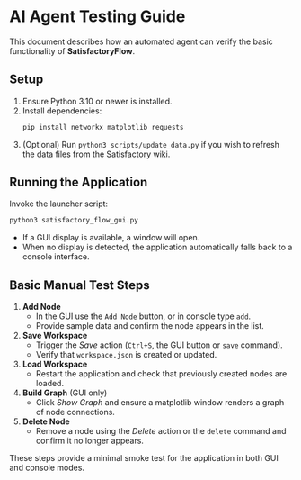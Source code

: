 # AI Agent Testing Guide

This document describes how an automated agent can verify the basic
functionality of **SatisfactoryFlow**.

## Setup
1. Ensure Python 3.10 or newer is installed.
2. Install dependencies:
   ```bash
   pip install networkx matplotlib requests
   ```
3. (Optional) Run `python3 scripts/update_data.py` if you wish to refresh the
   data files from the Satisfactory wiki.

## Running the Application
Invoke the launcher script:
```bash
python3 satisfactory_flow_gui.py
```
- If a GUI display is available, a window will open.
- When no display is detected, the application automatically falls back to a
  console interface.

## Basic Manual Test Steps
1. **Add Node**
   - In the GUI use the `Add Node` button, or in console type `add`.
   - Provide sample data and confirm the node appears in the list.
2. **Save Workspace**
   - Trigger the *Save* action (`Ctrl+S`, the GUI button or `save` command).
   - Verify that `workspace.json` is created or updated.
3. **Load Workspace**
   - Restart the application and check that previously created nodes are loaded.
4. **Build Graph** (GUI only)
   - Click *Show Graph* and ensure a matplotlib window renders a graph of node
     connections.
5. **Delete Node**
   - Remove a node using the *Delete* action or the `delete` command and confirm
     it no longer appears.

These steps provide a minimal smoke test for the application in both GUI and
console modes.
